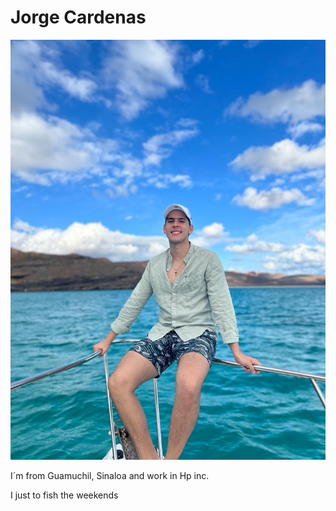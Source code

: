 # Jorge Cardenas

![Jorge](Foto.jpeg)

I´m from Guamuchil, Sinaloa and work in Hp inc.

I just to fish the weekends